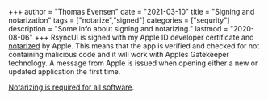 +++
author = "Thomas Evensen"
date = "2021-03-10"
title =  "Signing and notarization"
tags = ["notarize","signed"]
categories = ["sequrity"]
description = "Some info about signing and notarizing."
lastmod = "2020-08-06"
+++
RsyncUI is signed with my Apple ID developer certificate and [notarized](https://support.apple.com/en-us/HT202491) by Apple. This means that the app is verified and checked for not containing malicious code and it will work with Apples Gatekeeper technology. A message from Apple is issued when opening either a new or updated application the first time.

[Notarizing is required for all software](https://developer.apple.com/documentation/security/notarizing_your_app_before_distribution).
